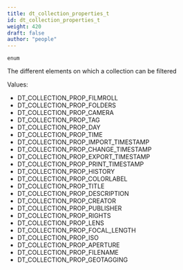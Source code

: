 ```yaml
---
title: dt_collection_properties_t
id: dt_collection_properties_t
weight: 420
draft: false
author: "people"
---
```


`enum`

The different elements on which a collection can be filtered

Values:
* DT_COLLECTION_PROP_FILMROLL
* DT_COLLECTION_PROP_FOLDERS
* DT_COLLECTION_PROP_CAMERA
* DT_COLLECTION_PROP_TAG
* DT_COLLECTION_PROP_DAY
* DT_COLLECTION_PROP_TIME
* DT_COLLECTION_PROP_IMPORT_TIMESTAMP
* DT_COLLECTION_PROP_CHANGE_TIMESTAMP
* DT_COLLECTION_PROP_EXPORT_TIMESTAMP
* DT_COLLECTION_PROP_PRINT_TIMESTAMP
* DT_COLLECTION_PROP_HISTORY
* DT_COLLECTION_PROP_COLORLABEL
* DT_COLLECTION_PROP_TITLE
* DT_COLLECTION_PROP_DESCRIPTION
* DT_COLLECTION_PROP_CREATOR
* DT_COLLECTION_PROP_PUBLISHER
* DT_COLLECTION_PROP_RIGHTS
* DT_COLLECTION_PROP_LENS
* DT_COLLECTION_PROP_FOCAL_LENGTH
* DT_COLLECTION_PROP_ISO
* DT_COLLECTION_PROP_APERTURE
* DT_COLLECTION_PROP_FILENAME
* DT_COLLECTION_PROP_GEOTAGGING

